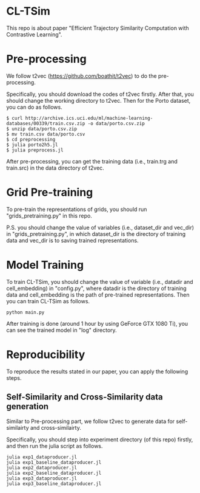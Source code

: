 # CL-TSim
This repo is about paper "Efficient Trajectory Similarity Computation with Contrastive Learning".

# Pre-processing
We follow t2vec (https://github.com/boathit/t2vec) to do the pre-processing.

Specifically, you should download the codes of t2vec firstly. After that, you should change the working directory to t2vec. Then for the Porto dataset, you can do as follows.
```
$ curl http://archive.ics.uci.edu/ml/machine-learning-databases/00339/train.csv.zip -o data/porto.csv.zip
$ unzip data/porto.csv.zip
$ mv train.csv data/porto.csv
$ cd preprocessing
$ julia porto2h5.jl
$ julia preprocess.jl
```
After pre-processing, you can get the training data (i.e., train.trg and train.src) in the data directory of t2vec. 

# Grid Pre-training
To pre-train the representations of grids, you should run "grids_pretraining.py" in this repo. 

P.S. you should change the value of variables (i.e., dataset_dir and vec_dir) in "grids_pretraining.py", in which dataset_dir is the directory of training data and vec_dir is to saving trained representations.

# Model Training
To train CL-TSim, you should change the value of variable (i.e., datadir and cell_embedding) in "config.py", where datadir is the directory of training data and cell_embedding is the path of pre-trained representations. Then you can train CL-TSim as follows.
```
python main.py
```
After training is done (around 1 hour by using GeForce GTX 1080 Ti), you can see the trained model in "log" directory.

# Reproducibility
To reproduce the results stated in our paper, you can apply the following steps.
## Self-Similarity and Cross-Similarity data generation
Similar to Pre-processing part, we follow t2vec to generate data for self-similairty and cross-similairty.

Specifically, you should step into experiment directory (of this repo) firstly, and then run the julia script as follows.
```
julia exp1_dataproducer.jl
julia exp1_baseline_dataproducer.jl
julia exp2_dataproducer.jl
julia exp2_baseline_dataproducer.jl
julia exp3_dataproducer.jl
julia exp3_baseline_dataproducer.jl
```
